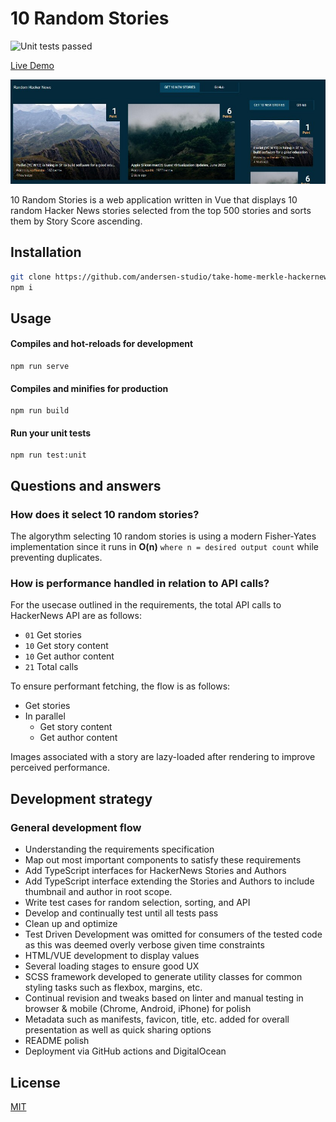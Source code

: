 # 10 Random Stories
![Unit tests passed](https://img.shields.io/badge/passed%20tests-10-green)

[Live Demo](https://andersen.studio/random-stories/)

[![Screenshot](readme_assets/screenshot.jpg)](https://andersen.studio/random-stories/)

10 Random Stories is a web application written in Vue that displays 10 random Hacker News stories selected from the top 500 stories and sorts them by Story Score ascending.

## Installation
```bash
git clone https://github.com/andersen-studio/take-home-merkle-hackernews.git
npm i
```

## Usage

#### Compiles and hot-reloads for development
```
npm run serve
```

#### Compiles and minifies for production
```
npm run build
```

#### Run your unit tests
```
npm run test:unit
```

## Questions and answers

### How does it select 10 random stories?
The algorythm selecting 10 random stories is using a modern Fisher-Yates implementation since it runs in **O(n)** `where n = desired output count` while preventing duplicates.

### How is performance handled in relation to API calls?
For the usecase outlined in the requirements, the total API calls to HackerNews API are as follows:
- `01` Get stories
- `10` Get story content
- `10` Get author content
- `21` Total calls

To ensure performant fetching, the flow is as follows:
- Get stories
- In parallel
  - Get story content
  - Get author content

Images associated with a story are lazy-loaded after rendering to improve perceived performance.

## Development strategy

### General development flow
- Understanding the requirements specification
- Map out most important components to satisfy these requirements
- Add TypeScript interfaces for HackerNews Stories and Authors
- Add TypeScript interface extending the Stories and Authors to include thumbnail and author in root scope.
- Write test cases for random selection, sorting, and API
- Develop and continually test until all tests pass
- Clean up and optimize
- Test Driven Development was omitted for consumers of the tested code as this was deemed overly verbose given time constraints
- HTML/VUE development to display values
- Several loading stages to ensure good UX
- SCSS framework developed to generate utility classes for common styling tasks such as flexbox, margins, etc.
- Continual revision and tweaks based on linter and manual testing in browser & mobile (Chrome, Android, iPhone) for polish
- Metadata such as manifests, favicon, title, etc. added for overall presentation as well as quick sharing options
- README polish
- Deployment via GitHub actions and DigitalOcean

## License
[MIT](https://choosealicense.com/licenses/mit/)